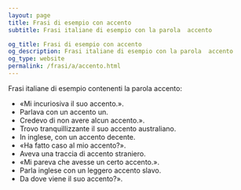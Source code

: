 ```yaml
---
layout: page
title: Frasi di esempio con accento 
subtitle: Frasi italiane di esempio con la parola  accento

og_title: Frasi di esempio con accento 
og_description: Frasi italiane di esempio con la parola  accento
og_type: website
permalink: /frasi/a/accento.html
---
```


Frasi italiane di esempio contenenti la parola accento:


- «Mi incuriosiva il suo accento.».
- Parlava con un accento un.
- Credevo di non avere alcun accento.».
- Trovo tranquillizzante il suo accento australiano.
- In inglese, con un accento decente.
- «Ha fatto caso al mio accento?».
- Aveva una traccia di accento straniero.
- «Mi pareva che avesse un certo accento.».
- Parla inglese con un leggero accento slavo.
- Da dove viene il suo accento?».
